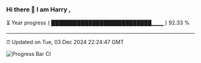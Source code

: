 ### Hi there 👋 I am Harry , 

⏳ Year progress { ███████████████████████████▁▁▁ } 92.33 %

---

⏰ Updated on Tue, 03 Dec 2024 22:24:47 GMT

![Progress Bar CI](https://github.com/duykhang68/duykhang68/workflows/Progress%20Bar%20CI/badge.svg)
